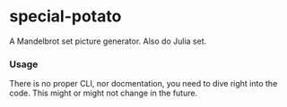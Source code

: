 # special-potato
A Mandelbrot set picture generator. Also do Julia set.

### Usage
There is no proper CLI, nor docmentation, you need to dive right into the code.
This might or might not change in the future.
